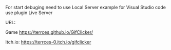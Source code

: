 For start debuging need to use Local Server example for Visual Studio code use plugin Live Server

URL:

  Game https://terrces.github.io/GifClicker/

  Itch.io: https://terrces-0.itch.io/gifclicker
